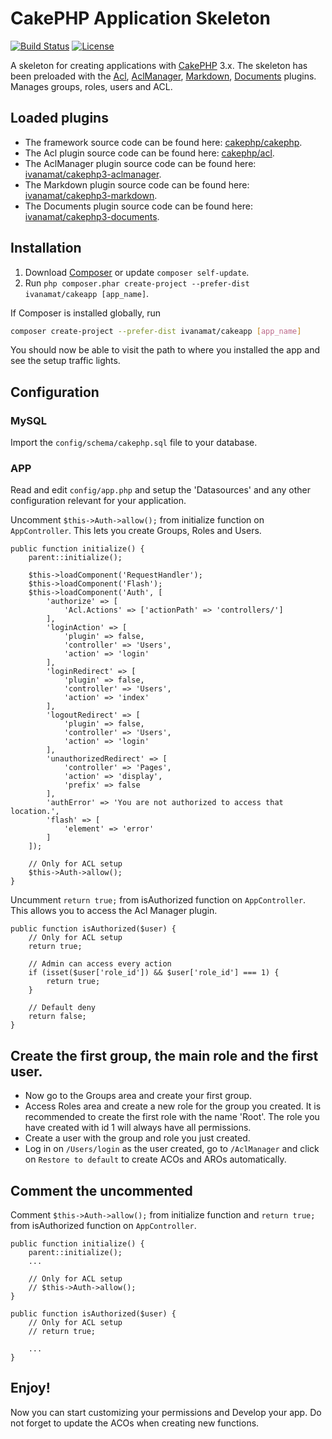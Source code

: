 # CakePHP Application Skeleton

[![Build Status](https://img.shields.io/travis/cakephp/app/master.svg?style=flat-square)](https://travis-ci.org/cakephp/app)
[![License](https://img.shields.io/packagist/l/cakephp/app.svg?style=flat-square)](https://packagist.org/packages/cakephp/app)

A skeleton for creating applications with [CakePHP](http://cakephp.org) 3.x. The skeleton has been preloaded with the [Acl](https://github.com/cakephp/acl), [AclManager](https://github.com/ivanamat/cakephp3-aclmanager), [Markdown](https://github.com/ivanamat/cakephp3-markdown), [Documents](https://github.com/ivanamat/cakephp3-documents) plugins. Manages groups, roles, users and ACL.

## Loaded plugins
* The framework source code can be found here: [cakephp/cakephp](https://github.com/cakephp/cakephp).
* The Acl plugin source code can be found here: [cakephp/acl](https://github.com/cakephp/acl).
* The AclManager plugin source code can be found here: [ivanamat/cakephp3-aclmanager](https://github.com/ivanamat/cakephp3-aclmanager).
* The Markdown plugin source code can be found here: [ivanamat/cakephp3-markdown](https://github.com/ivanamat/cakephp3-markdown).
* The Documents plugin source code can be found here: [ivanamat/cakephp3-documents](https://github.com/ivanamat/cakephp3-documents).


## Installation

1. Download [Composer](http://getcomposer.org/doc/00-intro.md) or update `composer self-update`.
2. Run `php composer.phar create-project --prefer-dist ivanamat/cakeapp [app_name]`.

If Composer is installed globally, run
```bash
composer create-project --prefer-dist ivanamat/cakeapp [app_name]
```

You should now be able to visit the path to where you installed the app and see
the setup traffic lights.

## Configuration

### MySQL

Import the `config/schema/cakephp.sql` file to your database.

### APP
Read and edit `config/app.php` and setup the 'Datasources' and any other
configuration relevant for your application.

Uncomment `$this->Auth->allow();` from initialize function on `AppController`. This lets you create Groups, Roles and Users.

    public function initialize() {
        parent::initialize();

        $this->loadComponent('RequestHandler');
        $this->loadComponent('Flash');
        $this->loadComponent('Auth', [
            'authorize' => [
                'Acl.Actions' => ['actionPath' => 'controllers/']
            ],
            'loginAction' => [
                'plugin' => false,
                'controller' => 'Users',
                'action' => 'login'
            ],
            'loginRedirect' => [
                'plugin' => false,
                'controller' => 'Users',
                'action' => 'index'
            ],
            'logoutRedirect' => [
                'plugin' => false,
                'controller' => 'Users',
                'action' => 'login'
            ],
            'unauthorizedRedirect' => [
                'controller' => 'Pages',
                'action' => 'display',
                'prefix' => false
            ],
            'authError' => 'You are not authorized to access that location.',
            'flash' => [
                'element' => 'error'
            ]
        ]);
        
        // Only for ACL setup
        $this->Auth->allow();
    }

Uncumment `return true;` from isAuthorized function on `AppController`. This allows you to access the Acl Manager plugin.

    public function isAuthorized($user) {
        // Only for ACL setup
        return true;
        
        // Admin can access every action
        if (isset($user['role_id']) && $user['role_id'] === 1) {
            return true;
        }

        // Default deny
        return false;
    }
    
## Create the first group, the main role and the first user.

* Now go to the Groups area and create your first group.
* Access Roles area and create a new role for the group you created. It is recommended to create the first role with the name 'Root'. The role you have created with id 1 will always have all permissions.
* Create a user with the group and role you just created.
* Log in on `/Users/login` as the user created, go to `/AclManager` and click on `Restore to default` to create ACOs and AROs automatically. 

## Comment the uncommented

Comment `$this->Auth->allow();` from initialize function and `return true;` from isAuthorized function on `AppController`.

    public function initialize() {
        parent::initialize();
        ...
        
        // Only for ACL setup
        // $this->Auth->allow();
    }
    
    public function isAuthorized($user) {
        // Only for ACL setup
        // return true;
        
        ...
    }


## Enjoy!

Now you can start customizing your permissions and Develop your app. Do not forget to update the ACOs when creating new functions.
